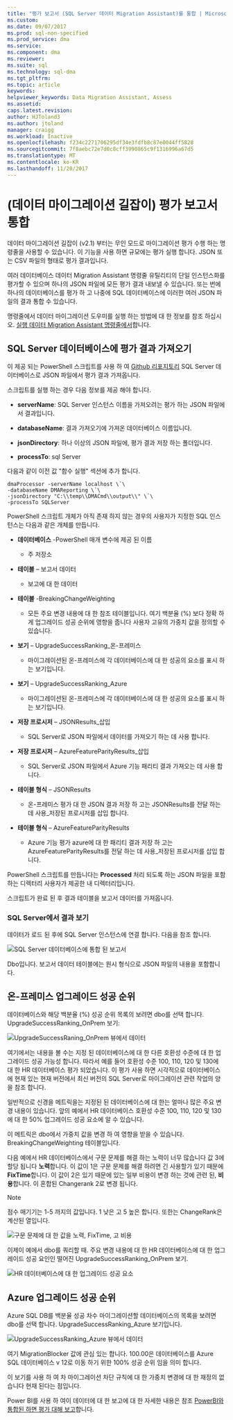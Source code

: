 ```yaml
---
title: "평가 보고서 (SQL Server 데이터 Migration Assistant)를 통합 | Microsoft Docs"
ms.custom: 
ms.date: 09/07/2017
ms.prod: sql-non-specified
ms.prod_service: dma
ms.service: 
ms.component: dma
ms.reviewer: 
ms.suite: sql
ms.technology: sql-dma
ms.tgt_pltfrm: 
ms.topic: article
keywords: 
helpviewer_keywords: Data Migration Assistant, Assess
ms.assetid: 
caps.latest.revision: 
author: HJToland3
ms.author: jtoland
manager: craigg
ms.workload: Inactive
ms.openlocfilehash: f234c2271706295df34e3fdfb8c87e0044ff5828
ms.sourcegitcommit: 7f8aebc72e7d0c8cff3990865c9f1316996a67d5
ms.translationtype: MT
ms.contentlocale: ko-KR
ms.lasthandoff: 11/20/2017
---
```

# <a name="consolidate-assessment-reports-data-migration-assistant"></a>(데이터 마이그레이션 길잡이) 평가 보고서 통합

데이터 마이그레이션 길잡이 (v2.1) 부터는 무인 모드로 마이그레이션 평가 수행 하는 명령줄을 사용할 수 있습니다. 이 기능을 사용 하면 규모에는 평가 실행 합니다.  JSON 또는 CSV 파일의 형태로 평가 결과입니다.

여러 데이터베이스 데이터 Migration Assistant 명령줄 유틸리티의 단일 인스턴스화를 평가할 수 있으며 하나의 JSON 파일에 모든 평가 결과 내보낼 수 있습니다. 또는 번에 하나의 데이터베이스를 평가 하 고 나중에 SQL 데이터베이스에 이러한 여러 JSON 파일의 결과 통합 수 있습니다.

명령줄에서 데이터 마이그레이션 도우미를 실행 하는 방법에 대 한 정보를 참조 하십시오. [실행 데이터 Migration Assistant 명령줄에서](../dma/dma-commandline.md)합니다. 


## <a name="import-assessment-results-into-a-sql-server-database"></a>SQL Server 데이터베이스에 평가 결과 가져오기

이 제공 되는 PowerShell 스크립트를 사용 하 여 [Github 리포지토리](https://github.com/Microsoft/sql-server-samples/tree/master/samples/features/data-migration-assistant) SQL Server 데이터베이스로 JSON 파일에서 평가 결과 가져옵니다.

스크립트를 실행 하는 경우 다음 정보를 제공 해야 합니다. 

- **serverName**: SQL Server 인스턴스 이름을 가져오려는 평가 하는 JSON 파일에서 결과입니다.

- **databaseName**: 결과 가져오기에 가져온 데이터베이스 이름입니다.

- **jsonDirectory**: 하나 이상의 JSON 파일에, 평가 결과 저장 하는 폴더입니다.

- **processTo**: sql Server

다음과 같이 이전 값 "함수 실행" 섹션에 추가 합니다.

```
dmaProcessor -serverName localhost \`\
-databaseName DMAReporting \`\
-jsonDirectory "C:\\temp\\DMACmd\\output\\" \`\
-processTo SQLServer
```

PowerShell 스크립트 개체가 아직 존재 하지 않는 경우의 사용자가 지정한 SQL 인스턴스는 다음과 같은 개체를 만듭니다.

- **데이터베이스** -PowerShell 매개 변수에 제공 된 이름

  - 주 저장소

- **테이블** – 보고서 데이터

  - 보고에 대 한 데이터

- **테이블** -BreakingChangeWeighting

  - 모든 주요 변경 내용에 대 한 참조 테이블입니다.  여기 백분율 (%) 보다 정확 하 게 업그레이드 성공 순위에 영향을 줍니다 사용자 고유의 가중치 값을 정의할 수 있습니다.

- **보기** – UpgradeSuccessRanking\_온-프레미스

  - 마이그레이션된 온-프레미스에 각 데이터베이스에 대 한 성공의 요소를 표시 하는 보기입니다.

- **보기** – UpgradeSuccessRanking\_Azure

  - 마이그레이션된 온-프레미스에 각 데이터베이스에 대 한 성공의 요소를 표시 하는 보기입니다.

- **저장 프로시저** – JSONResults\_삽입

  - SQL Server로 JSON 파일에서 데이터를 가져오기 하는 데 사용 합니다.

- **저장 프로시저** – AzureFeatureParityResults\_삽입

  - SQL Server로 JSON 파일에서 Azure 기능 패리티 결과 가져오는 데 사용 합니다.

- **테이블 형식** – JSONResults

  - 온-프레미스 평가 대 한 JSON 결과 저장 하 고는 JSONResults를 전달 하는 데 사용\_저장된 프로시저를 삽입 합니다.

- **테이블 형식** – AzureFeatureParityResults

  - Azure 기능 평가 azure에 대 한 패리티 결과 저장 하 고는 AzureFeatureParityResults를 전달 하는 데 사용\_저장된 프로시저를 삽입 합니다.

PowerShell 스크립트를 만듭니다는 **Processed** 처리 되도록 하는 JSON 파일을 포함 하는 디렉터리 사용자가 제공한 내 디렉터리입니다.

스크립트가 완료 된 후 결과 테이블을 보고서 데이터를 가져옵니다.

### <a name="viewing-the-results-in-sql-server"></a>SQL Server에서 결과 보기

데이터가 로드 된 후에 SQL Server 인스턴스에 연결 합니다. 다음을 참조 합니다.

![SQL Server 데이터베이스에 통합 된 보고서](../dma/media/DMAReportingDatabase.png)

Dbo입니다. 보고서 데이터 테이블에는 원시 형식으로 JSON 파일의 내용을 포함합니다.

## <a name="on-premises-upgrade-success-ranking"></a>온-프레미스 업그레이드 성공 순위

데이터베이스와 해당 백분율 (%) 성공 순위 목록의 보려면 dbo를 선택 합니다. UpgradeSuccessRanking_OnPrem 보기:

![UpgradeSuccessRaning_OnPrem 뷰에서 데이터](../dma/media/UpgradeSuccessRankingView.png)

여기에서는 내용을 볼 수는 지정 된 데이터베이스에 대 한 다른 호환성 수준에 대 한 업그레이드 성공 가능성 합니다.  따라서 예를 들어 호환성 수준 100, 110, 120 및 130에 대 한 HR 데이터베이스 평가 되었습니다.  이 평가 사용 하면 시각적으로 데이터베이스에 현재 있는 현재 버전에서 최신 버전의 SQL Server로 마이그레이션 관련 작업의 양을 참조 합니다.

일반적으로 신경을 메트릭을는 지정된 된 데이터베이스에 대 한는 얼마나 많은 주요 변경 내용이 있습니다.  앞의 예에서 HR 데이터베이스 호환성 수준 100, 110, 120 및 130에 대 한 50% 업그레이드 성공 요소에 알 수 있습니다.

이 메트릭은 dbo에서 가중치 값을 변경 하 여 영향을 받을 수 있습니다. BreakingChangeWeighting 테이블입니다.

다음 예에서 HR 데이터베이스에서 구문 문제를 해결 하는 노력이 너무 많습니다 값 3에 할당 됩니다 **노력**합니다. 이 값이 1은 구문 문제를 해결 하려면 긴 사용할가 있기 때문에 **FixTime**합니다. 이 값이 2은 있기 때문에 있는 일부 비용이 변경 하는 것에 관련 된, **비용**합니다.  이 혼합된 Changerank 2로 변경 됩니다.

> [!NOTE]
> 점수 매기기는 1-5 까지의 값입니다.  1 낮은 고 5 높은 합니다. 또한는 ChangeRank은 계산된 열입니다.

![구문 문제에 대 한 값을 노력, FixTime, 고 비용](../dma/media/SyntaxIssueEffort.png)

이제이 예에서 dbo를 쿼리할 때. 주요 변경 내용에 대 한 HR 데이터베이스에 대 한 업그레이드 성공 요인인 떨어진 UpgradeSuccessRanking_OnPrem 보기.

![HR 데이터베이스에 대 한 업그레이드 성공 요소](../dma/media/UpgradeSuccessFactor_HR.png)

## <a name="azure-upgrade-success-ranking"></a>Azure 업그레이드 성공 순위

Azure SQL DB를 백분율 성공 차수 마이그레이션할 데이터베이스의 목록을 보려면 dbo를 선택 합니다. UpgradeSuccessRanking_Azure 보기입니다.

![UpgradeSuccessRanking_Azure 뷰에서 데이터](../dma/media/UpgradeSuccessRankingView_Azure.png)

여기 MigrationBlocker 값에 관심 있는 합니다.  100.00은 데이터베이스를 Azure SQL 데이터베이스 v 12로 이동 하기 위한 100% 성공 순위 임을 의미 합니다.

이 보기를 사용 하 여 차 마이그레이션 차단 규칙에 대 한 가중치 변경에 대 한 재정의 없습니다 현재 된다는 점입니다.

Power BI를 사용 하 여이 데이터에 대 한 보고에 대 한 자세한 내용은 참조 [PowerBI와 통합된 하면 평가 대해 보고](../dma/dma-powerbiassesreport.md)합니다.



